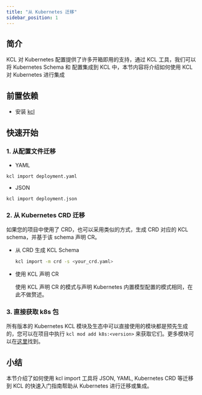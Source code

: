 ```yaml
---
title: "从 Kubernetes 迁移"
sidebar_position: 1
---
```


## 简介

KCL 对 Kubernetes 配置提供了许多开箱即用的支持，通过 KCL 工具，我们可以将 Kubernetes Schema 和 配置集成到 KCL 中，本节内容将介绍如何使用 KCL 对 Kubernetes 进行集成

## 前置依赖

+ 安装 [kcl](https://kcl-lang.io/docs/user_docs/getting-started/install/)

## 快速开始

### 1. 从配置文件迁移

+ YAML

```shell
kcl import deployment.yaml
```

+ JSON

```shell
kcl import deployment.json
```

### 2. 从 Kubernetes CRD 迁移

如果您的项目中使用了 CRD，也可以采用类似的方式，生成 CRD 对应的 KCL schema，并基于该 schema 声明 CR。

* 从 CRD 生成 KCL Schema

    ```sh
    kcl import -m crd -s <your_crd.yaml>
    ```

* 使用 KCL 声明 CR

    使用 KCL 声明 CR 的模式与声明 Kubernetes 内置模型配置的模式相同，在此不做赘述。

### 3. 直接获取 k8s 包

所有版本的 Kubernetes KCL 模块及生态中可以直接使用的模块都是预先生成的，您可以在项目中执行 `kcl mod add k8s:<version>` 来获取它们。更多模块可以在[这里](https://artifacthub.io/packages/search?org=kcl&sort=relevance&page=1)找到。

## 小结

本节介绍了如何使用 kcl import 工具将 JSON, YAML, Kubernetes CRD 等迁移到 KCL 的快速入门指南帮助从 Kubernetes 进行迁移或集成。
